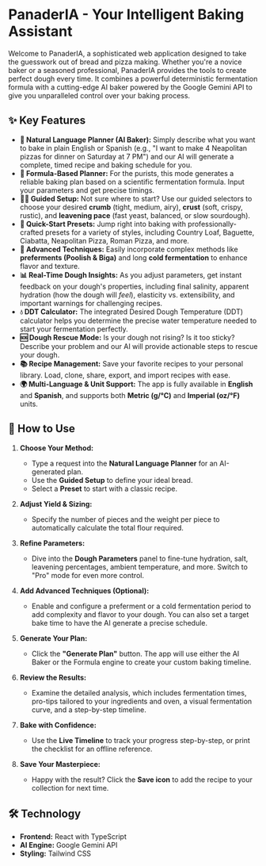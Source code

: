 # PanaderIA - Your Intelligent Baking Assistant

Welcome to PanaderIA, a sophisticated web application designed to take the guesswork out of bread and pizza making. Whether you're a novice baker or a seasoned professional, PanaderIA provides the tools to create perfect dough every time. It combines a powerful deterministic fermentation formula with a cutting-edge AI baker powered by the Google Gemini API to give you unparalleled control over your baking process.

## ✨ Key Features

*   **🤖 Natural Language Planner (AI Baker):** Simply describe what you want to bake in plain English or Spanish (e.g., "I want to make 4 Neapolitan pizzas for dinner on Saturday at 7 PM") and our AI will generate a complete, timed recipe and baking schedule for you.
*   **🧮 Formula-Based Planner:** For the purists, this mode generates a reliable baking plan based on a scientific fermentation formula. Input your parameters and get precise timings.
*   **👨‍🏫 Guided Setup:** Not sure where to start? Use our guided selectors to choose your desired **crumb** (tight, medium, airy), **crust** (soft, crispy, rustic), and **leavening pace** (fast yeast, balanced, or slow sourdough).
*   **🍞 Quick-Start Presets:** Jump right into baking with professionally-crafted presets for a variety of styles, including Country Loaf, Baguette, Ciabatta, Neapolitan Pizza, Roman Pizza, and more.
*   **🔬 Advanced Techniques:** Easily incorporate complex methods like **preferments (Poolish & Biga)** and long **cold fermentation** to enhance flavor and texture.
*   **📊 Real-Time Dough Insights:** As you adjust parameters, get instant feedback on your dough's properties, including final salinity, apparent hydration (how the dough will *feel*), elasticity vs. extensibility, and important warnings for challenging recipes.
*   **💧 DDT Calculator:** The integrated Desired Dough Temperature (DDT) calculator helps you determine the precise water temperature needed to start your fermentation perfectly.
*   **🆘 Dough Rescue Mode:** Is your dough not rising? Is it too sticky? Describe your problem and our AI will provide actionable steps to rescue your dough.
*   **📚 Recipe Management:** Save your favorite recipes to your personal library. Load, clone, share, export, and import recipes with ease.
*   **🌍 Multi-Language & Unit Support:** The app is fully available in **English** and **Spanish**, and supports both **Metric (g/°C)** and **Imperial (oz/°F)** units.

## 🚀 How to Use

1.  **Choose Your Method:**
    *   Type a request into the **Natural Language Planner** for an AI-generated plan.
    *   Use the **Guided Setup** to define your ideal bread.
    *   Select a **Preset** to start with a classic recipe.

2.  **Adjust Yield & Sizing:**
    *   Specify the number of pieces and the weight per piece to automatically calculate the total flour required.

3.  **Refine Parameters:**
    *   Dive into the **Dough Parameters** panel to fine-tune hydration, salt, leavening percentages, ambient temperature, and more. Switch to "Pro" mode for even more control.

4.  **Add Advanced Techniques (Optional):**
    *   Enable and configure a preferment or a cold fermentation period to add complexity and flavor to your dough. You can also set a target bake time to have the AI generate a precise schedule.

5.  **Generate Your Plan:**
    *   Click the **"Generate Plan"** button. The app will use either the AI Baker or the Formula engine to create your custom baking timeline.

6.  **Review the Results:**
    *   Examine the detailed analysis, which includes fermentation times, pro-tips tailored to your ingredients and oven, a visual fermentation curve, and a step-by-step timeline.

7.  **Bake with Confidence:**
    *   Use the **Live Timeline** to track your progress step-by-step, or print the checklist for an offline reference.

8.  **Save Your Masterpiece:**
    *   Happy with the result? Click the **Save icon** to add the recipe to your collection for next time.

## 🛠️ Technology

*   **Frontend:** React with TypeScript
*   **AI Engine:** Google Gemini API
*   **Styling:** Tailwind CSS